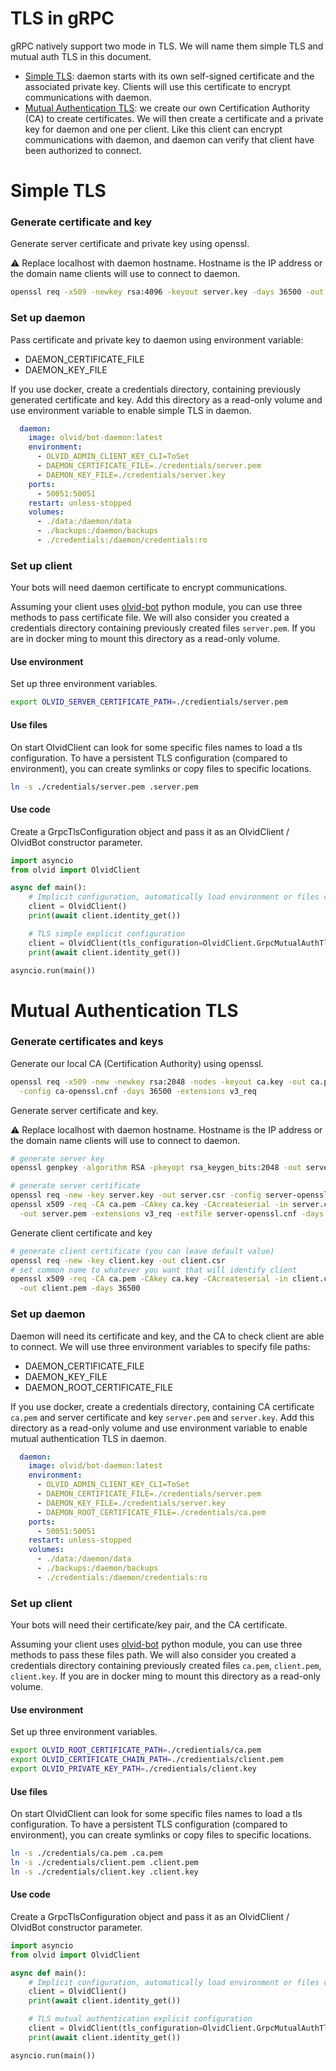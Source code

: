 # TLS in gRPC
gRPC natively support two mode in TLS. We will name them simple TLS and mutual auth TLS in this document.

- [Simple TLS](#simple-tls): daemon starts with its own self-signed certificate and the associated private key. Clients will use this certificate to encrypt communications with daemon.
- [Mutual Authentication TLS](#mutual-authentication-tls): we create our own Certification Authority (CA) to create certificates. We will then create a certificate and a private key for daemon and one per client. Like this client can encrypt communications with daemon, and daemon can verify that client have been authorized to connect.  

# Simple TLS
### Generate certificate and key
Generate server certificate and private key using openssl.

⚠ Replace localhost with daemon hostname. Hostname is the IP address or the domain name clients will use to connect to daemon.

```bash
openssl req -x509 -newkey rsa:4096 -keyout server.key -days 36500 -out server.pem -nodes -subj '/CN=localhost'
```

### Set up daemon
Pass certificate and private key to daemon using environment variable:
- DAEMON_CERTIFICATE_FILE
- DAEMON_KEY_FILE

If you use docker, create a credentials directory, containing previously generated certificate and key. 
Add this directory as a read-only volume and use environment variable to enable simple TLS in daemon. 

```yaml
  daemon:
    image: olvid/bot-daemon:latest
    environment:
      - OLVID_ADMIN_CLIENT_KEY_CLI=ToSet
      - DAEMON_CERTIFICATE_FILE=./credentials/server.pem
      - DAEMON_KEY_FILE=./credentials/server.key
    ports:
      - 50051:50051
    restart: unless-stopped
    volumes:
      - ./data:/daemon/data
      - ./backups:/daemon/backups
      - ./credentials:/daemon/credentials:ro
```
### Set up client
Your bots will need daemon certificate to encrypt communications.

Assuming your client uses [olvid-bot](https://github.com/olvid-io/Olvid-Bot-Python-Client) python module, you can use three methods to pass certificate file.
We will also consider you created a credentials directory containing previously created files `server.pem`.
If you are in docker ming to mount this directory as a read-only volume.

#### Use environment
Set up three environment variables.
```bash
export OLVID_SERVER_CERTIFICATE_PATH=./credientials/server.pem
```

#### Use files
On start OlvidClient can look for some specific files names to load a tls configuration. To have a persistent TLS configuration (compared to environment), you can create symlinks or copy files to specific locations.
```bash
ln -s ./credentials/server.pem .server.pem
```

#### Use code
Create a GrpcTlsConfiguration object and pass it as an OlvidClient / OlvidBot constructor parameter.
```python
import asyncio
from olvid import OlvidClient

async def main():
    # Implicit configuration, automatically load environment or files configuration if possible.
    client = OlvidClient()
    print(await client.identity_get())

    # TLS simple explicit configuration
    client = OlvidClient(tls_configuration=OlvidClient.GrpcMutualAuthTlsConfiguration(root_certificate_path="./credentials/ca.pem", certificate_chain_path="./credentials/client.pem", private_key_path="./credentials/client.key"))
    print(await client.identity_get())

asyncio.run(main())
```

# Mutual Authentication TLS
### Generate certificates and keys
Generate our local CA (Certification Authority) using openssl.

```bash
openssl req -x509 -new -newkey rsa:2048 -nodes -keyout ca.key -out ca.pem \
  -config ca-openssl.cnf -days 36500 -extensions v3_req
```

Generate server certificate and key.

⚠ Replace localhost with daemon hostname. Hostname is the IP address or the domain name clients will use to connect to daemon.
```bash
# generate server key
openssl genpkey -algorithm RSA -pkeyopt rsa_keygen_bits:2048 -out server.key

# generate server certificate
openssl req -new -key server.key -out server.csr -config server-openssl.cnf -subj '/CN=localhost'
openssl x509 -req -CA ca.pem -CAkey ca.key -CAcreateserial -in server.csr \
  -out server.pem -extensions v3_req -extfile server-openssl.cnf -days 36500
```

Generate client certificate and key
```bash
# generate client certificate (you can leave default value)
openssl req -new -key client.key -out client.csr
# set common name to whatever you want that will identify client
openssl x509 -req -CA ca.pem -CAkey ca.key -CAcreateserial -in client.csr \
  -out client.pem -days 36500
```

### Set up daemon

Daemon will need its certificate and key, and the CA to check client are able to connect. We will use three environment variables to specify file paths:
- DAEMON_CERTIFICATE_FILE
- DAEMON_KEY_FILE
- DAEMON_ROOT_CERTIFICATE_FILE

If you use docker, create a credentials directory, containing CA certificate `ca.pem` and server certificate and key `server.pem` and `server.key`.
Add this directory as a read-only volume and use environment variable to enable mutual authentication TLS in daemon.
 
```yaml
  daemon:
    image: olvid/bot-daemon:latest
    environment:
      - OLVID_ADMIN_CLIENT_KEY_CLI=ToSet
      - DAEMON_CERTIFICATE_FILE=./credentials/server.pem
      - DAEMON_KEY_FILE=./credentials/server.key
      - DAEMON_ROOT_CERTIFICATE_FILE=./credentials/ca.pem
    ports:
      - 50051:50051
    restart: unless-stopped
    volumes:
      - ./data:/daemon/data
      - ./backups:/daemon/backups
      - ./credentials:/daemon/credentials:ro
```

### Set up client
Your bots will need their certificate/key pair, and the CA certificate.

Assuming your client uses [olvid-bot](https://github.com/olvid-io/Olvid-Bot-Python-Client) python module, you can use three methods to pass these files path.
We will also consider you created a credentials directory containing previously created files `ca.pem`, `client.pem`, `client.key`. If you are in docker ming to mount this directory as a read-only volume.

#### Use environment
Set up three environment variables.
```bash
export OLVID_ROOT_CERTIFICATE_PATH=./credientials/ca.pem
export OLVID_CERTIFICATE_CHAIN_PATH=./credientials/client.pem
export OLVID_PRIVATE_KEY_PATH=./credientials/client.key
```

#### Use files
On start OlvidClient can look for some specific files names to load a tls configuration. To have a persistent TLS configuration (compared to environment), you can create symlinks or copy files to specific locations.
```bash
ln -s ./credentials/ca.pem .ca.pem
ln -s ./credentials/client.pem .client.pem
ln -s ./credentials/client.key .client.key
```

#### Use code
Create a GrpcTlsConfiguration object and pass it as an OlvidClient / OlvidBot constructor parameter.
```python
import asyncio
from olvid import OlvidClient

async def main():
    # Implicit configuration, automatically load environment or files configuration if possible.
    client = OlvidClient()
    print(await client.identity_get())

    # TLS mutual authentication explicit configuration
    client = OlvidClient(tls_configuration=OlvidClient.GrpcMutualAuthTlsConfiguration(root_certificate_path="./credentials/ca.pem", certificate_chain_path="./credentials/client.pem", private_key_path="./credentials/client.key"))
    print(await client.identity_get())

asyncio.run(main())
```
